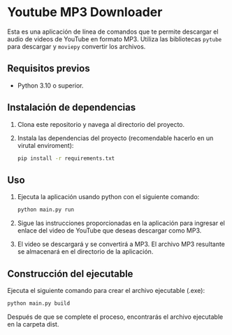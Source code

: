 # Youtube MP3 Downloader

Esta es una aplicación de línea de comandos que te permite descargar el audio de videos de YouTube en formato MP3. Utiliza las bibliotecas `pytube` para descargar y `moviepy` convertir los archivos.

## Requisitos previos

- Python 3.10 o superior.

## Instalación de dependencias

1. Clona este repositorio y navega al directorio del proyecto.
2. Instala las dependencias del proyecto (recomendable hacerlo en un virutal enviroment):

   ```bash
   pip install -r requirements.txt
   ```

## Uso

1. Ejecuta la aplicación usando python con el siguiente comando:

   ```bash
   python main.py run
   ```

2. Sigue las instrucciones proporcionadas en la aplicación para ingresar el enlace del video de YouTube que deseas descargar como MP3.

3. El video se descargará y se convertirá a MP3. El archivo MP3 resultante se almacenará en el directorio de la aplicación.

## Construcción del ejecutable
Ejecuta el siguiente comando para crear el archivo ejecutable (.exe):

   ```bash
   python main.py build
   ```
Después de que se complete el proceso, encontrarás el archivo ejecutable en la carpeta dist.
